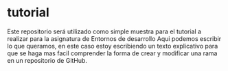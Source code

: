 # tutorial
Este repositorio será utilizado como simple muestra para el tutorial a realizar para la asignatura de Entornos de desarrollo
Aqui podemos escribir lo que queramos, en este caso estoy escribiendo un texto explicativo para que se haga mas facil comprender la forma de crear y modificar una rama en un repositorio de GitHub.
